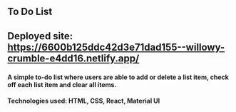 <h2>To Do List<h2>

Deployed site: https://6600b125ddc42d3e71dad155--willowy-crumble-e4dd16.netlify.app/

<h4>A simple to-do list where users are able to add or delete a list item, check off each list item and clear all items.  </h4>

<h4>Technologies used: HTML, CSS, React, Material UI </h4>


